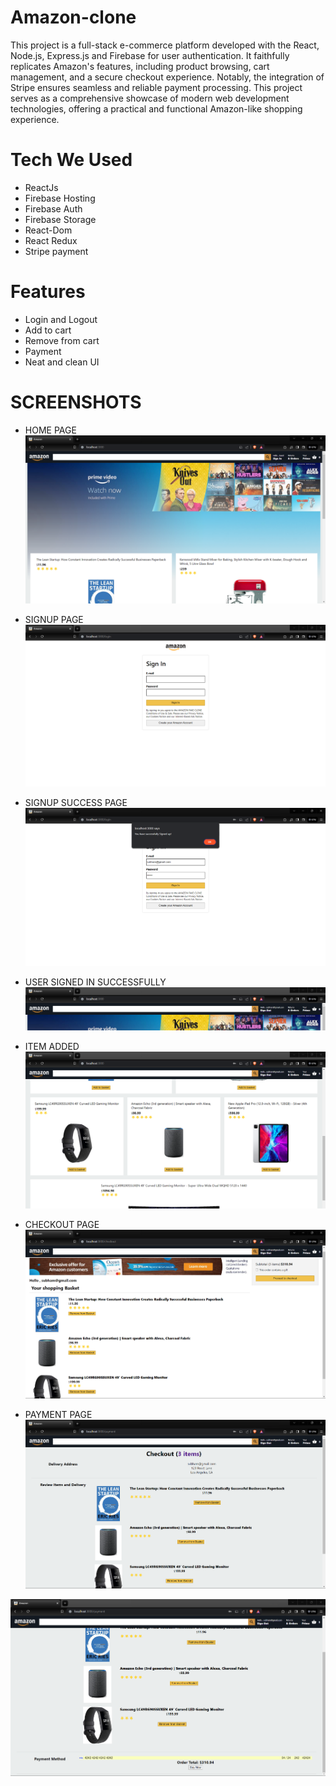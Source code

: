 
# Amazon-clone
This project is a full-stack e-commerce platform developed with the React, Node.js, Express.js and Firebase for user authentication. It faithfully replicates Amazon's features, including product browsing, cart management, and a secure checkout experience. Notably, the integration of Stripe ensures seamless and reliable payment processing. This project serves as a comprehensive showcase of modern web development technologies, offering a practical and functional Amazon-like shopping experience.

# Tech We Used
- ReactJs
- Firebase Hosting
- Firebase Auth
- Firebase Storage
- React-Dom
- React Redux
- Stripe payment

# Features
- Login and Logout
- Add to cart
- Remove from cart
- Payment
- Neat and clean UI

# SCREENSHOTS
- HOME PAGE
![Home Page](./screenshot/home.png)

- SIGNUP PAGE
![SIGNUp Page](./screenshot/signup.png)

- SIGNUP SUCCESS PAGE
![SIGNUp Page](./screenshot/signupsuccess.png)

- USER SIGNED IN SUCCESSFULLY
![UserSuccess Page](./screenshot/usersignedin.png)

- ITEM ADDED
![Item Page](./screenshot/itemadded.png)

- CHECKOUT PAGE
![Checkout Page](./screenshot/checkout.png)

- PAYMENT PAGE
![Payment Page](./screenshot/payment.png)

![Payment Page](./screenshot/paymentcard.png)
